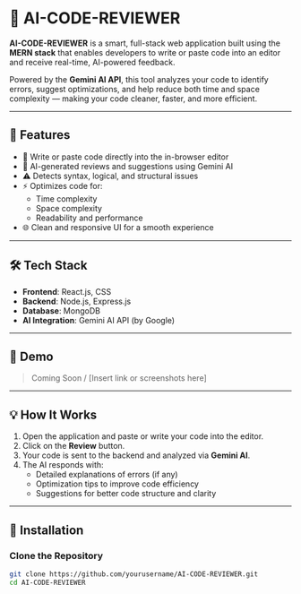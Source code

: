 # 🧠 AI-CODE-REVIEWER

**AI-CODE-REVIEWER** is a smart, full-stack web application built using the **MERN stack** that enables developers to write or paste code into an editor and receive real-time, AI-powered feedback.

Powered by the **Gemini AI API**, this tool analyzes your code to identify errors, suggest optimizations, and help reduce both time and space complexity — making your code cleaner, faster, and more efficient.

---

## 🚀 Features

- 📝 Write or paste code directly into the in-browser editor
- 🤖 AI-generated reviews and suggestions using Gemini AI
- ⚠️ Detects syntax, logical, and structural issues
- ⚡ Optimizes code for:
  - Time complexity
  - Space complexity
  - Readability and performance
- 🌐 Clean and responsive UI for a smooth experience

---

## 🛠️ Tech Stack

- **Frontend**: React.js, CSS
- **Backend**: Node.js, Express.js
- **Database**: MongoDB
- **AI Integration**: Gemini AI API (by Google)

---

## 📸 Demo

> Coming Soon / [Insert link or screenshots here]

---

## 💡 How It Works

1. Open the application and paste or write your code into the editor.
2. Click on the **Review** button.
3. Your code is sent to the backend and analyzed via **Gemini AI**.
4. The AI responds with:
   - Detailed explanations of errors (if any)
   - Optimization tips to improve code efficiency
   - Suggestions for better code structure and clarity

---

## 🔧 Installation

### Clone the Repository

```bash
git clone https://github.com/yourusername/AI-CODE-REVIEWER.git
cd AI-CODE-REVIEWER
